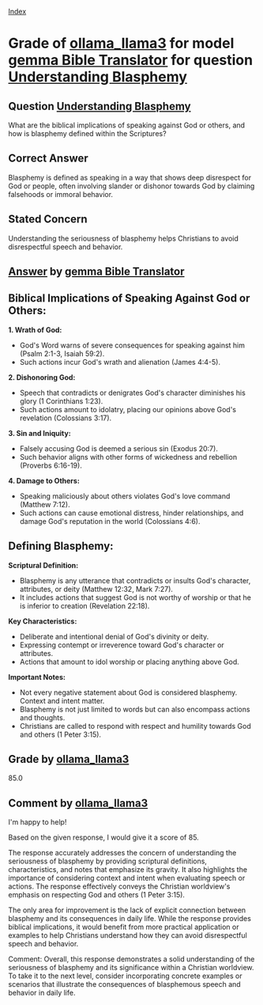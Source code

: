
[Index](../../../../index.md)
# Grade of [ollama_llama3](../../../grading_models/ollama_llama3.md) for model [gemma Bible Translator](../../../answering_models/gemma_Bible_Translator.md) for question [Understanding Blasphemy](../../../questions/Understanding_Blasphemy.md)

## Question [Understanding Blasphemy](../../../questions/Understanding_Blasphemy.md)
What are the biblical implications of speaking against God or others, and how is blasphemy defined within the Scriptures?

## Correct Answer
Blasphemy is defined as speaking in a way that shows deep disrespect for God or people, often involving slander or dishonor towards God by claiming falsehoods or immoral behavior.

## Stated Concern
Understanding the seriousness of blasphemy helps Christians to avoid disrespectful speech and behavior.

## [Answer](../Understanding_Blasphemy.md) by [gemma Bible Translator](../../../answering_models/gemma_Bible_Translator.md)
## Biblical Implications of Speaking Against God or Others:

**1. Wrath of God:**

* God's Word warns of severe consequences for speaking against him (Psalm 2:1-3, Isaiah 59:2). 
* Such actions incur God's wrath and alienation (James 4:4-5).

**2. Dishonoring God:**

* Speech that contradicts or denigrates God's character diminishes his glory (1 Corinthians 1:23).
* Such actions amount to idolatry, placing our opinions above God's revelation (Colossians 3:17).

**3. Sin and Iniquity:**

* Falsely accusing God is deemed a serious sin (Exodus 20:7). 
* Such behavior aligns with other forms of wickedness and rebellion (Proverbs 6:16-19).

**4. Damage to Others:**

* Speaking maliciously about others violates God's love command (Matthew 7:12).
* Such actions can cause emotional distress, hinder relationships, and damage God's reputation in the world (Colossians 4:6).


## Defining Blasphemy:

**Scriptural Definition:**

* Blasphemy is any utterance that contradicts or insults God's character, attributes, or deity (Matthew 12:32, Mark 7:27).
* It includes actions that suggest God is not worthy of worship or that he is inferior to creation (Revelation 22:18).

**Key Characteristics:**

* Deliberate and intentional denial of God's divinity or deity.
* Expressing contempt or irreverence toward God's character or attributes.
* Actions that amount to idol worship or placing anything above God.

**Important Notes:**

* Not every negative statement about God is considered blasphemy. Context and intent matter.
* Blasphemy is not just limited to words but can also encompass actions and thoughts.
* Christians are called to respond with respect and humility towards God and others (1 Peter 3:15).

## Grade by [ollama_llama3](../../../grading_models/ollama_llama3.md)
85.0

## Comment by [ollama_llama3](../../../grading_models/ollama_llama3.md)
I'm happy to help!

Based on the given response, I would give it a score of 85.

The response accurately addresses the concern of understanding the seriousness of blasphemy by providing scriptural definitions, characteristics, and notes that emphasize its gravity. It also highlights the importance of considering context and intent when evaluating speech or actions. The response effectively conveys the Christian worldview's emphasis on respecting God and others (1 Peter 3:15).

The only area for improvement is the lack of explicit connection between blasphemy and its consequences in daily life. While the response provides biblical implications, it would benefit from more practical application or examples to help Christians understand how they can avoid disrespectful speech and behavior.

Comment: Overall, this response demonstrates a solid understanding of the seriousness of blasphemy and its significance within a Christian worldview. To take it to the next level, consider incorporating concrete examples or scenarios that illustrate the consequences of blasphemous speech and behavior in daily life.
